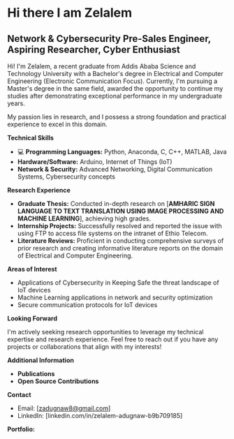 # Hi there I am Zelalem
## Network & Cybersecurity Pre-Sales Engineer, Aspiring Researcher, Cyber Enthusiast 

Hi! I'm Zelalem, a recent graduate from Addis Ababa Science and Technology University with a Bachelor's degree in Electrical and Computer Engineering (Electronic Communication Focus). Currently, I'm pursuing a Master's degree in the same field, awarded the opportunity to continue my studies after demonstrating exceptional performance in my undergraduate years.

My passion lies in research, and I possess a strong foundation and practical experience to excel in this domain. 

**Technical Skills**

* 💻 **Programming Languages:** Python, Anaconda, C, C++, MATLAB, Java
* **Hardware/Software:** Arduino, Internet of Things (IoT)
* **Network & Security:** Advanced Networking, Digital Communication Systems, Cybersecurity concepts 

**Research Experience**

* **Graduate Thesis:** Conducted in-depth research on [**AMHARIC SIGN LANGUAGE TO TEXT TRANSLATION USING IMAGE PROCESSING AND MACHINE LEARNING**], achieving high grades. ‍
* **Internship Projects:** Successfully resolved and reported the issue with using FTP to access file systems on the intranet of Ethio Telecom.
* **Literature Reviews:** Proficient in conducting comprehensive surveys of prior research and creating informative literature reports on the domain of Electrical and Computer Engineering. 

**Areas of Interest**

* Applications of Cybersecurity in Keeping Safe the threat landscape of IoT devices ️ 
* Machine Learning applications in network and security optimization 
* Secure communication protocols for IoT devices 

**Looking Forward**

I'm actively seeking research opportunities to leverage my technical expertise and research experience. Feel free to reach out if you have any projects or collaborations that align with my interests!

**Additional Information**

* **Publications**
* **Open Source Contributions**

**Contact**

* Email: [zadugnaw8@gmail.com]
* LinkedIn: [linkedin.com/in/zelalem-adugnaw-b9b709185]

**Portfolio:**


